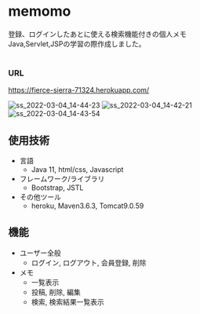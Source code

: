 # memomo

登録、ログインしたあとに使える検索機能付きの個人メモ<br>
Java,Servlet,JSPの学習の際作成しました。<br>
<br>
### URL
https://fierce-sierra-71324.herokuapp.com/

![ss_2022-03-04_14-44-23](https://user-images.githubusercontent.com/98932123/157592471-8ed6bf1f-6bd3-49d7-8924-7d8ed356d2cd.png)
![ss_2022-03-04_14-42-21](https://user-images.githubusercontent.com/98932123/157592531-022f4a4b-542b-4dd4-9139-060474e58631.png)
![ss_2022-03-04_14-43-54](https://user-images.githubusercontent.com/98932123/157592541-4c614a0c-c2b6-4348-8783-fe77474d5ac6.png)

## 使用技術
* 言語
    - Java 11, html/css, Javascript
* フレームワーク/ライブラリ
    - Bootstrap, JSTL
* その他ツール
    - heroku, Maven3.6.3, Tomcat9.0.59
## 機能
* ユーザー全般
    - ログイン, ログアウト, 会員登録, 削除
* メモ
    - 一覧表示
    - 投稿, 削除, 編集
    - 検索, 検索結果一覧表示
 
